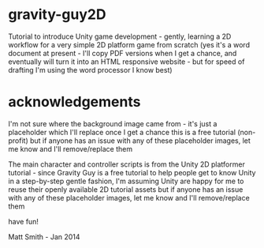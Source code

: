 gravity-guy2D
=============

Tutorial to introduce Unity game development - gently, learning a 2D workflow for a very simple 2D platform game from scratch
(yes it's a word document at present - I'll copy PDF versions when I get a chance, and eventually will turn it into an HTML responsive website - but for speed of drafting I'm using the word processor I know best)

acknowledgements
================
I'm not sure where the background image came from - it's just a placeholder which I'll replace once I get a chance
this is a free tutorial (non-profit)
but if anyone has an issue with any of these placeholder images, let me know and I'll remove/replace them

The main character and controller scripts is from the Unity 2D platformer tutorial - since Gravity Guy is a free tutorial to help people get to know Unity in a step-by-step gentle fashion, I'm assuming Unity are happy for me to reuse their openly available 2D tutorial assets
but if anyone has an issue with any of these placeholder images, let me know and I'll remove/replace them

have fun!

Matt Smith - Jan 2014